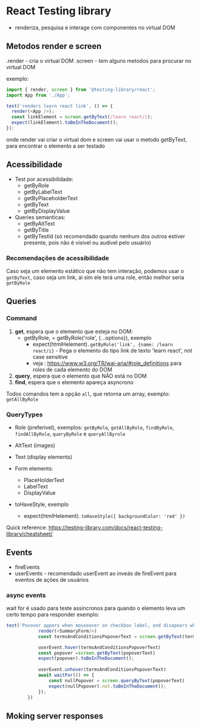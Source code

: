 # React Testing library
* renderiza, pesquisa e interage com componentes no virtual DOM

## Metodos render e screen
.render - cria o virtual DOM
.screen - tem alguns metodos para procurar no virtual DOM

exemplo:
```js
import { render, screen } from '@testing-library/react';
import App from './App';

test('renders learn react link', () => {
  render(<App />); 
  const linkElement = screen.getByText(/learn react/i);
  expect(linkElement).toBeInTheDocument();
});
```
onde render vai criar o virtual dom e screen vai usar o metodo getByText, para encontrar o elemento a ser testado

## Acessibilidade
* Test por acessibilidade:
  * getByRole
  * getByLabelText
  * getByPlaceholderText
  * getByText
  * getByDisplayValue
* Queries semanticas:
  * getByAltText
  * getByTitle
  * getByTestId (só recomendado quando nenhum dos outros estiver presente, pois não é visivel ou audivel pelo usuário)

### Recomendações de acessibilidade
Caso seja um elemento estático que não tem interação, podemos usar o `getByText`, caso seja um link, ai sim ele terá uma role, então melhor seria `getByRole`

## Queries
### Command
1. **get**, espera que o elemento que esteja no DOM:
   * getByRole, = getByRole('role', {...options}), exemplo
     * expect(htmlHelement)`.getByRole('link', {name: /learn react/i}` - Pega o elemento do tipo link de texto 'learn react', not case sensitive
     * veja : https://www.w3.org/TR/wai-aria/#role_definitions para roles de cada elemento do DOM
2. **query**, espera que o elemento que NÃO está no DOM
3. **find**, espera que o elemento apareça asyncrono

Todos comandos tem a opção `all`, que retorna um array, exemplo: `getAllByRole`

### QueryTypes
* Role (preferivel), exemplos: `getByRole`, `getAllByRole`, `findByRole`, `findAllByRole`, `queryByRole` e `queryAllByrole`
* AltText (images)
* Text (display elements)
* Form elements:
  * PlaceHolderText
  * LabelText
  * DisplayValue

* toHaveStyle, exemplo
  * expect(htmlHelement)`.toHaveStyle({ backgroundColor: 'red' })`

Quick reference: https://testing-library.com/docs/react-testing-library/cheatsheet/

## Events
* fireEvents
* userEvents - recomendado userEvent ao inveás de fireEvent para eventos de ações de usuários

### async events
wait for é usado para teste assincronos para quando o elemento leva um certo tempo para responder
exemplo:
```js
test('Povover appers when mouseover on checkbox label, and disapears when mouseout', async()=>{
            render(<SummaryForm/>)
            const termsAndConditionsPopoverText = screen.getByText(termsAnConditionsText)

            userEvent.hover(termsAndConditionsPopoverText)
            const popover =screen.getByText(popoverText)
            expect(popover).toBeInTheDocument();
    
            userEvent.unhover(termsAndConditionsPopoverText)
            await waitFor(() => {
                const nullPopover = screen.queryByText(popoverText)
                expect(nullPopover).not.toBeInTheDocument();
            });
        })
```

## Moking server responses
